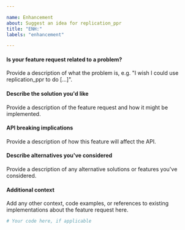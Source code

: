 ```yaml
---

name: Enhancement
about: Suggest an idea for replication_ppr
title: "ENH:"
labels: "enhancement"

---
```


#### Is your feature request related to a problem?

Provide a description of what the problem is, e.g. "I wish I could use
replication_ppr to do [...]".

#### Describe the solution you'd like

Provide a description of the feature request and how it might be implemented.

#### API breaking implications

Provide a description of how this feature will affect the API.

#### Describe alternatives you've considered

Provide a description of any alternative solutions or features you've considered.

#### Additional context

Add any other context, code examples, or references to existing implementations about
the feature request here.

```python
# Your code here, if applicable
```
